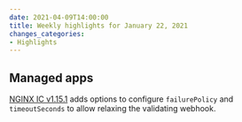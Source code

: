 ```yaml
---
date: 2021-04-09T14:00:00
title: Weekly highlights for January 22, 2021
changes_categories:
- Highlights
---
```


## Managed apps

[NGINX IC v1.15.1](https://docs.giantswarm.io/changes/managed-apps/nginx-ingress-controller-app/v1.15.1/) adds options to configure `failurePolicy` and `timeoutSeconds` to allow relaxing the validating webhook.
